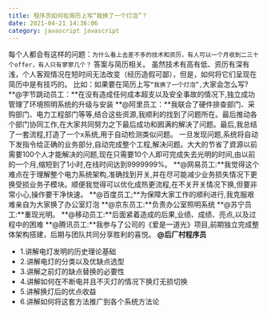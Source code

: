```yaml
---
title: 程序员如何在简历上写“我换了一个灯泡”？
date: 2021-04-21 14:36:06
category: javascript javascript
---
```

每个人都会有这样的问题：`为什么看上去差不多的技术和资历，有人可以一个月收到二三十个offer，有人只有寥寥几个？`
        答案与简历相关。
虽然技术有高有低、资历有深有浅，个人客观情况在短时间无法改变（经历造假可鄙），但是，如何将它们呈现在简历中是有技巧的。
比如：如果要在简历上写`“我换了一个灯泡”,`大家会怎么写?
**@字节跳动员工：**在没有造成任何成本超支以及安全事故的情况下,独立成功管理了环境照明系统的升级与安装
**@阿里员工：**我联合了硬件排查部门、采购部门、电力工程部门等等,结合这些资源,我顺利的找到了问题所在。最后推动各个部门协同工作,在大家共同努力之下最后成功和囻满的解决了问题。最后,我总结了一套流程,打造了一个x系统,用于自动检测类似问题。 一旦发现问题,系统将自动下发指令给正确的业务部分,自动完成整个工程,解决问题。大大的节省了資源以前需要100个人才能解决的问题,现在只需要10个人即可完成失去光明的时间,由以前的一个月,缩短到了1小时,在线时间达到9999999%。
**@网易员工:**我觉得这个难点在于理解整个电力系统架构,准确找到开关,并在尽可能减少业务损失情况下更换受损业务子模块。顺便我觉得可以优化成热更流程,在不关开关情况下换,但要非常小心,操作要干净快速。
**@百度员工;**为保障大家工作的顺利进行,我克服艰难亲自为大家换了办公室灯泡
**@京东员工:**负责办公室照明系统
**@苏宁员工:**重现光明。
**@移动员工:**后面紧着造成的后果,业绩、成绩、亮点,以及过程中的困难
**@腾讯员工:**我参与了公司的《爱是一道光》项目,前期独立完成整体架构搭建，后期与团队共同分享胜利的喜悦。
**@后厂村程序员**
- 1.讲解电灯发明的历史理论基础
-  2.讲解电灯的分类以及优缺点选型 
- 3.讲解之前灯的缺点替换的必要性 
- 4.讲解如何在不断电并且不灭灯的情况下换灯无损切换 
- 5.讲解换灯后的优点收益 
- 6.讲解如何将这套方法推广到各个系统方法论 
